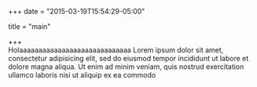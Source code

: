 +++
date = "2015-03-19T15:54:29-05:00"

title = "main"

+++
<i class="fa fa-trophy"></i><br>
Holaaaaaaaaaaaaaaaaaaaaaaaaaaaaa
Lorem ipsum dolor sit amet, consectetur adipisicing elit, sed do eiusmod
tempor incididunt ut labore et dolore magna aliqua. Ut enim ad minim veniam,
quis nostrud exercitation ullamco laboris nisi ut aliquip ex ea commodo